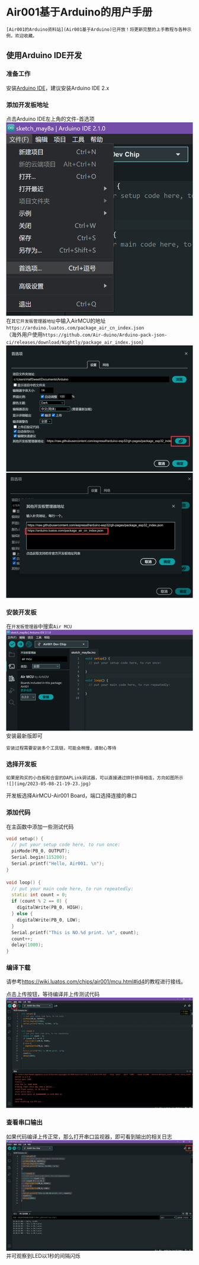 # Air001基于Arduino的用户手册

```{note}
[Air001的Arduino资料站](Air001基于Arduino)已开放！将更新完整的上手教程与各种示例，欢迎收藏。
```

## 使用Arduino IDE开发
### 准备工作

安装[Arduino IDE](https://www.arduino.cc/en/software)，建议安装Arduino IDE 2.x

### 添加开发板地址
点击Arduino IDE左上角的文件-首选项
![](img/2023-05-08-23-12-46.png)
在`其它开发板管理器地址`中输入AirMCU的地址 `https://arduino.luatos.com/package_air_cn_index.json`  
（海外用户使用`https://github.com/Air-duino/Arduino-pack-json-ci/releases/download/Nightly/package_air_index.json`）
![](img/2023-05-08-23-13-35.png)
![](img/2023-05-08-23-16-50.png)

### 安装开发板
在`开发板管理器`中搜索`Air MCU`
![](img/2023-05-08-23-18-51.png)
安装最新版即可

```{note}
安装过程需要安装多个工具链，可能会稍慢，请耐心等待
```

### 选择开发板

```{note}
如果是购买的小白板和合宙的DAPLink调试器，可以直接通过排针排母相连，方向如图所示
![](img/2023-05-08-21-19-23.jpg)
```

开发板选择AirMCU-Air001 Board，端口选择连接的串口

### 添加代码
在主函数中添加一些测试代码

```cpp
void setup() {
  // put your setup code here, to run once:
  pinMode(PB_0, OUTPUT);
  Serial.begin(115200);
  Serial.printf("Hello, Air001. \n");
}

void loop() {
  // put your main code here, to run repeatedly:
  static int count = 0;
  if (count % 2 == 0) {
    digitalWrite(PB_0, HIGH);
  } else {
    digitalWrite(PB_0, LOW);
  }
  Serial.printf("This is NO.%d print. \n", count);
  count++;
  delay(1000);
}
```

### 编译下载

请参考<https://wiki.luatos.com/chips/air001/mcu.html#id4>的教程进行接线。

点击上传按钮，等待编译并上传测试代码
![](img/2023-05-08-23-29-24.png)

### 查看串口输出
如果代码编译上传正常，那么打开串口监视器，即可看到输出的相关日志
![](img/2023-05-08-23-30-57.png)
并可观察到LED以1秒的间隔闪烁

